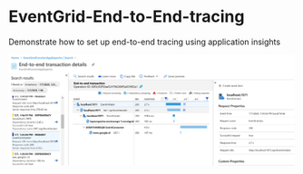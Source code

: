 # EventGrid-End-to-End-tracing
Demonstrate how to set up end-to-end tracing using application insights

![Demo](assets/end-to-end-output.png?raw=true )
